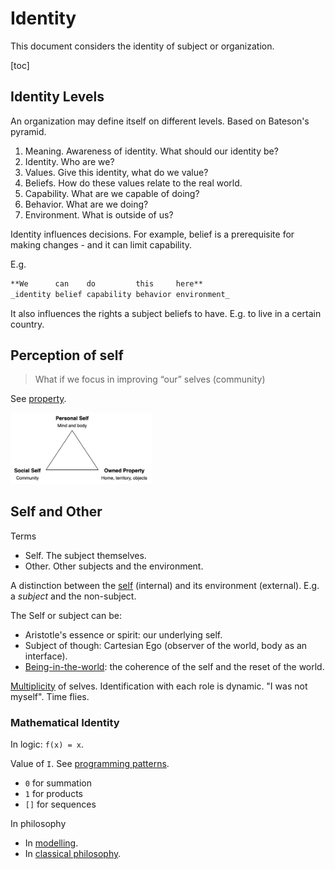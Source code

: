 # Identity

This document considers the identity of subject or organization.

[toc]

## Identity Levels

An organization may define itself on different levels. Based on Bateson's pyramid.

1. Meaning. Awareness of identity. What should our identity be?
2. Identity. Who are we?
3. Values. Give this identity, what do we value?
4. Beliefs. How do these values relate to the real world.
5. Capability. What are we capable of doing?
6. Behavior. What are we doing?
7. Environment. What is outside of us?

Identity influences decisions. For example, belief is a prerequisite for making changes - and it can limit capability.

E.g.

```markdown
**We      can    do         this     here**
_identity belief capability behavior environment_
```

It also influences the rights a subject beliefs to have. E.g. to live in a certain country.



## Perception of self

> What if we focus in improving “our” selves (community)

See [property](property.md).



<img src="../img/personal-social-selves.png" alt="personal-social-selves" style="width:45%;" />



## Self and Other

Terms

- Self. The subject themselves.
- Other. Other subjects and the environment.



A distinction between the [self](https://en.wikipedia.org/wiki/Self) (internal) and its environment (external). E.g. a *subject* and the non-subject.

The Self or subject can be:

- Aristotle's essence or spirit: our underlying self.
- Subject of though: Cartesian Ego (observer of the world, body as an interface).
- [Being-in-the-world](https://en.wikipedia.org/wiki/Dasein): the coherence of the self and the reset of the world.

[Multiplicity](https://en.wikipedia.org/wiki/Posthuman) of selves. Identification with each role is dynamic. "I was not myself". Time flies.



### Mathematical Identity

In logic: `f(x) = x`.

Value of `I`. See [programming patterns](../computer-language/programming-patterns-functional.md).

- `0`  for summation
- `1` for products
- `[]` for sequences



In philosophy

- In [modelling](../domain-modelling/domain-driven-design.md).
- In [classical philosophy](https://en.wikipedia.org/wiki/Identity_(philosophy)).



